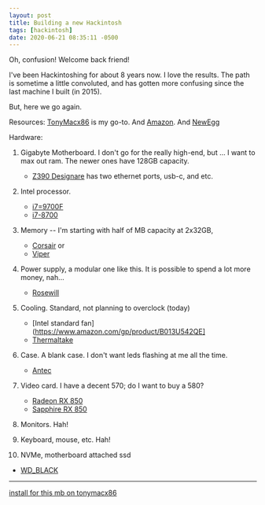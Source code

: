 ```yaml
---
layout: post
title: Building a new Hackintosh
tags: [hackintosh]
date: 2020-06-21 08:35:11 -0500
---
```

Oh, confusion! Welcome back friend!

I've been Hackintoshing for about 8 years now. I love the results.
The path is sometime a little convoluted, and has gotten more confusing
since the last machine I built (in 2015).

But, here we go again.

Resources: [TonyMacx86]() is my go-to. And [Amazon](). And [NewEgg]()

Hardware:
1. Gigabyte Motherboard. I don't go for the really high-end, but ...
   I want to max out ram. The newer ones have 128GB capacity.
   * [Z390 Designare](https://www.amazon.com/dp/B07K8RJZRG/?tag=tonymacx86com-20)
   has two ethernet ports, usb-c, and etc.
2. Intel processor.
   * [i7=9700F](https://www.amazon.com/gp/product/B07S8DWXT3/)
   * [i7-8700](https://www.bhphotovideo.com/c/product/1356633-REG/intel_bx80684i78700_core_i7_8700_3_2_ghz.html)
3. Memory -- I'm starting with half of MB capacity at 2x32GB, 
   * [Corsair](https://www.amazon.com/gp/product/B081BTGNDW/) or
   * [Viper](https://www.amazon.com/gp/product/B0865HHQYT/)
4. Power supply, a modular one like this.    It is possible to spend a lot more money, nah...
   * [Rosewill](https://www.amazon.com/gp/product/B00PCLGZOC)

5. Cooling. Standard, not planning to overclock (today)
   * [Intel standard fan](https://www.amazon.com/gp/product/B013U542QE]
   * [Thermaltake](https://www.amazon.com/dp/B003WOL4UG/?tag=tonymacx86com-20)
6. Case. A blank case. I don't want leds flashing at me all the time.
   * [Antec](https://www.amazon.com/gp/product/B07LBXP8KZ)
7. Video card. I have a decent 570; do I want to buy a 580?
   * [Radeon RX 850](https://www.amazon.com/gp/product/B06Y66K3XD)
   * [Sapphire RX 850](https://www.amazon.com/dp/B06ZZ6FMF8/?tag=tonymacx86com-20)
8. Monitors. Hah!
9. Keyboard, mouse, etc. Hah!
10. NVMe, motherboard attached ssd
   * [WD_BLACK](https://www.amazon.com/Black-SN750-NVMe-juego-interno/dp/B07TM6HQ3F/)
---
[install for this mb on tonymacx86](https://www.tonymacx86.com/threads/success-gigabyte-designare-z390-thunderbolt-3-i7-9700k-amd-rx-580.267551/)

